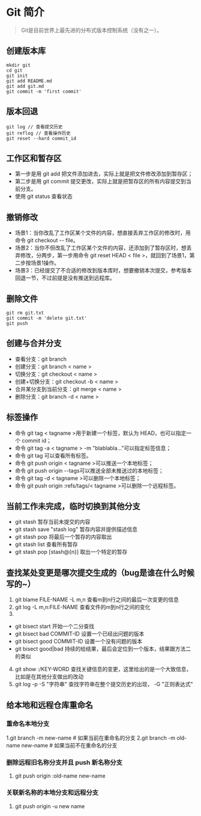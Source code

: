 # Git 简介

> Git是目前世界上最先进的分布式版本控制系统（没有之一）。

## 创建版本库

```code
mkdir git
cd git
git init
git add README.md
git add git.md
git commit -m 'first commit'
```

## 版本回退

```code
git log // 查看提交历史
git reflog // 查看操作历史
git reset --hard commit_id
```

## 工作区和暂存区

+ 第一步是用 git add 把文件添加进去，实际上就是把文件修改添加到暂存区；
+ 第二步是用 git commit 提交更改，实际上就是把暂存区的所有内容提交到当前分支。
+ 使用 git status 查看状态

## 撤销修改

+ 场景1：当你改乱了工作区某个文件的内容，想直接丢弃工作区的修改时，用命令 git checkout -- file。
+ 场景2：当你不但改乱了工作区某个文件的内容，还添加到了暂存区时，想丢弃修改，分两步，第一步用命令 git reset HEAD < file >，就回到了场景1，第二步按场景1操作。
+ 场景3：已经提交了不合适的修改到版本库时，想要撤销本次提交，参考版本回退一节，不过前提是没有推送到远程库。

## 删除文件

```code
git rm git.txt
git commit -m 'delete git.txt'
git push
```

## 创建与合并分支

+ 查看分支：git branch
+ 创建分支：git branch < name >
+ 切换分支：git checkout < name >
+ 创建+切换分支：git checkout -b < name >
+ 合并某分支到当前分支：git merge < name >
+ 删除分支：git branch -d < name >

## 标签操作

+ 命令 git tag < tagname >用于新建一个标签，默认为 HEAD，也可以指定一个 commit id；
+ 命令 git tag -a < tagname > -m "blablabla..."可以指定标签信息；
+ 命令 git tag 可以查看所有标签。
+ 命令 git push origin < tagname >可以推送一个本地标签；
+ 命令 git push origin --tags可以推送全部未推送过的本地标签；
+ 命令 git tag -d < tagname >可以删除一个本地标签；
+ 命令 git push origin :refs/tags/< tagname >可以删除一个远程标签。


## 当前工作未完成，临时切换到其他分支

+ git stash 暂存当前未提交的内容
+ git stash save "stash log" 暂存内容并提供描述信息
+ git stash pop 将最后一个暂存的内容取出
+ git stash list 查看所有暂存
+ git stash pop [stash@{n}] 取出一个特定的暂存

## 查找某处变更是哪次提交生成的（bug是谁在什么时候写的~）

1. git blame FILE-NAME -L m,n 查看m到n行之间的最后一次变更的信息
2. git log -L m,n:FILE-NAME    查看文件的m到n行之间的变化
3. 
+ git bisect start 开始一个二分查找
+ git bisect bad COMMIT-ID 设置一个已经出问题的版本
+ git bisect good COMMIT-ID 设置一个没有问题的版本
+ git bisect good|bad 持续的给结果，最后会定位到一个版本，结果跟方法二的类似
4. git show :/KEY-WORD 查找关键信息的变更，这里给出的是一个大致信息，比如是在其他分支做出的改动
5. git log -p -S "字符串" 查找字符串在整个提交历史的出现， -G "正则表达式"

## 给本地和远程仓库重命名

### 重命名本地分支

1.git branch -m new-name # 如果当前在重命名的分支
2.git branch -m old-name new-name # 如果当前不在重命名的分支

### 删除远程旧名称分支并且 push 新名称分支
1. git push origin :old-name new-name

### 关联新名称的本地分支和远程分支
1. git push origin -u new name
